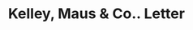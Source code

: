 ---
doi: 10.7916/D8MS54TV
date_other: '1901'
date_other_textual: '1901'
form: correspondence
genre:
- Letters (correspondence)
name:
- Kelley, Maus & Co.
object_in_context_url: https://biggert.cul.columbia.edu/items/view/ave_biggert_00216
subject_hierarchical_geographic:
- Chicago, Illinois, United States
subject_name:
- Kelley, Maus & Co.
title: Kelley, Maus & Co.. Letter
sort_title: Kelley, Maus & Co.. Letter
call_number: ave_biggert_00216
coordinates:
- 41.83694444444445,-87.68472222222222
pid: ave_biggert_00216
identifiers: ave_biggert_00216
thumbnail: https://derivativo-3.library.columbia.edu/iiif/2/ldpd:345013/full/!256,256/0/native.jpg
permalink: "/items/ave_biggert_00216/"
layout: iiif-image-page
---